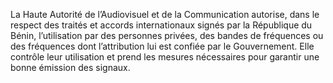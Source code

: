La Haute Autorité de l’Audiovisuel et de la Communication autorise, dans le respect des traités et accords internationaux signés par la République du Bénin, l’utilisation par des personnes privées, des bandes de fréquences ou des fréquences dont l’attribution lui est confiée par le Gouvernement.
Elle contrôle leur utilisation et prend les mesures nécessaires pour garantir une bonne émission des signaux.